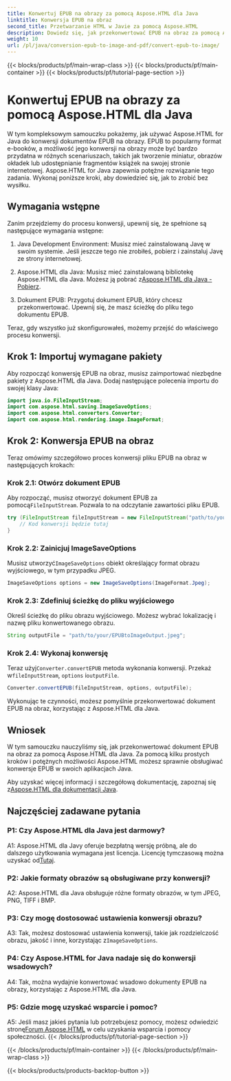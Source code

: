 ```yaml
---
title: Konwertuj EPUB na obrazy za pomocą Aspose.HTML dla Java
linktitle: Konwersja EPUB na obraz
second_title: Przetwarzanie HTML w Javie za pomocą Aspose.HTML
description: Dowiedz się, jak przekonwertować EPUB na obraz za pomocą Aspose.HTML dla Java. Prosty przewodnik krok po kroku dla wydajnych konwersji.
weight: 10
url: /pl/java/conversion-epub-to-image-and-pdf/convert-epub-to-image/
---
```


{{< blocks/products/pf/main-wrap-class >}}
{{< blocks/products/pf/main-container >}}
{{< blocks/products/pf/tutorial-page-section >}}

# Konwertuj EPUB na obrazy za pomocą Aspose.HTML dla Java

W tym kompleksowym samouczku pokażemy, jak używać Aspose.HTML for Java do konwersji dokumentów EPUB na obrazy. EPUB to popularny format e-booków, a możliwość jego konwersji na obrazy może być bardzo przydatna w różnych scenariuszach, takich jak tworzenie miniatur, obrazów okładek lub udostępnianie fragmentów książek na swojej stronie internetowej. Aspose.HTML for Java zapewnia potężne rozwiązanie tego zadania. Wykonaj poniższe kroki, aby dowiedzieć się, jak to zrobić bez wysiłku.

## Wymagania wstępne

Zanim przejdziemy do procesu konwersji, upewnij się, że spełnione są następujące wymagania wstępne:

1. Java Development Environment: Musisz mieć zainstalowaną Javę w swoim systemie. Jeśli jeszcze tego nie zrobiłeś, pobierz i zainstaluj Javę ze strony internetowej.

2.  Aspose.HTML dla Java: Musisz mieć zainstalowaną bibliotekę Aspose.HTML dla Java. Możesz ją pobrać z[Aspose.HTML dla Java - Pobierz](https://releases.aspose.com/html/java/).

3. Dokument EPUB: Przygotuj dokument EPUB, który chcesz przekonwertować. Upewnij się, że masz ścieżkę do pliku tego dokumentu EPUB.

Teraz, gdy wszystko już skonfigurowałeś, możemy przejść do właściwego procesu konwersji.

## Krok 1: Importuj wymagane pakiety

Aby rozpocząć konwersję EPUB na obraz, musisz zaimportować niezbędne pakiety z Aspose.HTML dla Java. Dodaj następujące polecenia importu do swojej klasy Java:

```java
import java.io.FileInputStream;
import com.aspose.html.saving.ImageSaveOptions;
import com.aspose.html.converters.Converter;
import com.aspose.html.rendering.image.ImageFormat;
```

## Krok 2: Konwersja EPUB na obraz

Teraz omówimy szczegółowo proces konwersji pliku EPUB na obraz w następujących krokach:

### Krok 2.1: Otwórz dokument EPUB

 Aby rozpocząć, musisz otworzyć dokument EPUB za pomocą`FileInputStream`. Pozwala to na odczytanie zawartości pliku EPUB.

```java
try (FileInputStream fileInputStream = new FileInputStream("path/to/your/input.epub")) {
    // Kod konwersji będzie tutaj
}
```

### Krok 2.2: Zainicjuj ImageSaveOptions

 Musisz utworzyć`ImageSaveOptions` obiekt określający format obrazu wyjściowego, w tym przypadku JPEG.

```java
ImageSaveOptions options = new ImageSaveOptions(ImageFormat.Jpeg);
```

### Krok 2.3: Zdefiniuj ścieżkę do pliku wyjściowego

Określ ścieżkę do pliku obrazu wyjściowego. Możesz wybrać lokalizację i nazwę pliku konwertowanego obrazu.

```java
String outputFile = "path/to/your/EPUBtoImageOutput.jpeg";
```

### Krok 2.4: Wykonaj konwersję

 Teraz użyj`Converter.convertEPUB` metoda wykonania konwersji. Przekaż w`fileInputStream`, `options` i`outputFile`.

```java
Converter.convertEPUB(fileInputStream, options, outputFile);
```

Wykonując te czynności, możesz pomyślnie przekonwertować dokument EPUB na obraz, korzystając z Aspose.HTML dla Java.

## Wniosek

W tym samouczku nauczyliśmy się, jak przekonwertować dokument EPUB na obraz za pomocą Aspose.HTML dla Java. Za pomocą kilku prostych kroków i potężnych możliwości Aspose.HTML możesz sprawnie obsługiwać konwersje EPUB w swoich aplikacjach Java.

 Aby uzyskać więcej informacji i szczegółową dokumentację, zapoznaj się z[Aspose.HTML dla dokumentacji Java](https://reference.aspose.com/html/java/).

## Najczęściej zadawane pytania

### P1: Czy Aspose.HTML dla Java jest darmowy?

 A1: Aspose.HTML dla Javy oferuje bezpłatną wersję próbną, ale do dalszego użytkowania wymagana jest licencja. Licencję tymczasową można uzyskać od[Tutaj](https://purchase.aspose.com/temporary-license/).

### P2: Jakie formaty obrazów są obsługiwane przy konwersji?

A2: Aspose.HTML dla Java obsługuje różne formaty obrazów, w tym JPEG, PNG, TIFF i BMP.

### P3: Czy mogę dostosować ustawienia konwersji obrazu?

 A3: Tak, możesz dostosować ustawienia konwersji, takie jak rozdzielczość obrazu, jakość i inne, korzystając z`ImageSaveOptions`.

### P4: Czy Aspose.HTML for Java nadaje się do konwersji wsadowych?

A4: Tak, można wydajnie konwertować wsadowo dokumenty EPUB na obrazy, korzystając z Aspose.HTML dla Java.

### P5: Gdzie mogę uzyskać wsparcie i pomoc?

 A5: Jeśli masz jakieś pytania lub potrzebujesz pomocy, możesz odwiedzić stronę[Forum Aspose.HTML](https://forum.aspose.com/) w celu uzyskania wsparcia i pomocy społeczności.
{{< /blocks/products/pf/tutorial-page-section >}}

{{< /blocks/products/pf/main-container >}}
{{< /blocks/products/pf/main-wrap-class >}}

{{< blocks/products/products-backtop-button >}}
